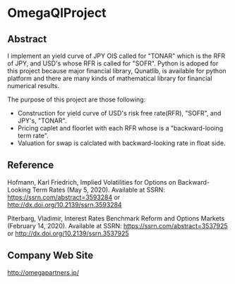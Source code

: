 # OmegaQlProject

## Abstract
I implement an yield curve of JPY OIS called for "TONAR" which is the RFR of JPY, and USD's whose RFR is called for "SOFR". Python is adoped for this project because major financial library, Qunatlib, is available for python platform and there are many kinds of mathematical library for financial numerical results.

The purpose of this project are those following:
* Construction for yield curve of USD's risk free rate(RFR), "SOFR", and JPY's, "TONAR".
* Pricing caplet and floorlet with each RFR whose is a "backward-looing term rate".
* Valuation for swap is calclated with backward-looking rate in float side.

## Reference
Hofmann, Karl Friedrich, Implied Volatilities for Options on Backward-Looking Term Rates (May 5, 2020). Available at SSRN: https://ssrn.com/abstract=3593284 or http://dx.doi.org/10.2139/ssrn.3593284

Piterbarg, Vladimir, Interest Rates Benchmark Reform and Options Markets (February 14, 2020). Available at SSRN: https://ssrn.com/abstract=3537925 or http://dx.doi.org/10.2139/ssrn.3537925


## Company Web Site
http://omegapartners.jp/

